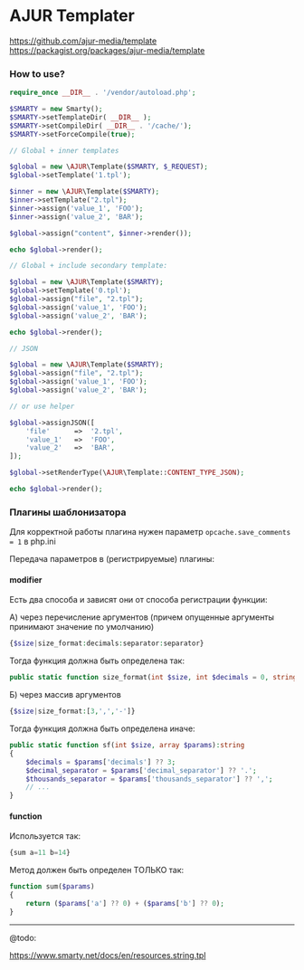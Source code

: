 # AJUR Templater

https://github.com/ajur-media/template
https://packagist.org/packages/ajur-media/template


### How to use?

```php
require_once __DIR__ . '/vendor/autoload.php';

$SMARTY = new Smarty();
$SMARTY->setTemplateDir( __DIR__ );
$SMARTY->setCompileDir( __DIR__ . '/cache/');
$SMARTY->setForceCompile(true);

// Global + inner templates

$global = new \AJUR\Template($SMARTY, $_REQUEST);
$global->setTemplate('1.tpl');

$inner = new \AJUR\Template($SMARTY);
$inner->setTemplate("2.tpl");
$inner->assign('value_1', 'FOO');
$inner->assign('value_2', 'BAR');

$global->assign("content", $inner->render());

echo $global->render();

// Global + include secondary template:

$global = new \AJUR\Template($SMARTY);
$global->setTemplate('0.tpl');
$global->assign("file", "2.tpl");
$global->assign('value_1', 'FOO');
$global->assign('value_2', 'BAR');

echo $global->render();

// JSON

$global = new \AJUR\Template($SMARTY);
$global->assign("file", "2.tpl");
$global->assign('value_1', 'FOO');
$global->assign('value_2', 'BAR');

// or use helper

$global->assignJSON([
    'file'      =>  '2.tpl',
    'value_1'   =>  'FOO',
    'value_2'   =>  'BAR',
]);

$global->setRenderType(\AJUR\Template::CONTENT_TYPE_JSON);

echo $global->render();

```

### Плагины шаблонизатора

Для корректной работы плагина нужен параметр `opcache.save_comments = 1` в php.ini 

Передача параметров в (регистрируемые) плагины:

#### modifier

Есть два способа и зависят они от способа регистрации функции:

А) через перечисление аргументов (причем опущенные аргументы принимают значение по умолчанию)

```php
{$size|size_format:decimals:separator:separator}
```

Тогда функция должна быть определена так:
```php
public static function size_format(int $size, int $decimals = 0, string $decimal_separator = '.', string $thousands_separator = ','):string;
```

Б) через массив аргументов
```php
{$size|size_format:[3,',','-']}
```
Тогда функция должна быть определена иначе:
```php
public static function sf(int $size, array $params):string 
{
    $decimals = $params['decimals'] ?? 3;
    $decimal_separator = $params['decimal_separator'] ?? '.';
    $thousands_separator = $params['thousands_separator'] ?? ',';
    // ...
}
```

#### function

Используется так:
```php
{sum a=11 b=14}
```

Метод должен быть определен ТОЛЬКО так:
```php
function sum($params)
{
    return ($params['a'] ?? 0) + ($params['b'] ?? 0);
}
```












--- 
@todo:

https://www.smarty.net/docs/en/resources.string.tpl